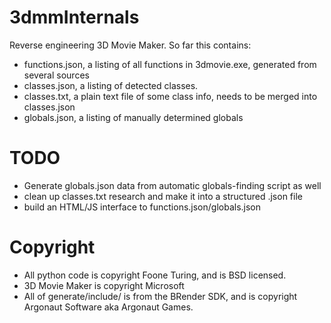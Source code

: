 3dmmInternals
=============

Reverse engineering 3D Movie Maker. So far this contains:

* functions.json, a listing of all functions in 3dmovie.exe, generated from several sources
* classes.json, a listing of detected classes.
* classes.txt, a plain text file of some class info, needs to be merged into classes.json
* globals.json, a listing of manually determined globals


TODO
=============
* Generate globals.json data from automatic globals-finding script as well
* clean up classes.txt research and make it into a structured .json file
* build an HTML/JS interface to functions.json/globals.json


Copyright
============
* All python code is copyright Foone Turing, and is BSD licensed. 
* 3D Movie Maker is copyright Microsoft
* All of generate/include/ is from the BRender SDK, and is copyright Argonaut Software aka Argonaut Games.  